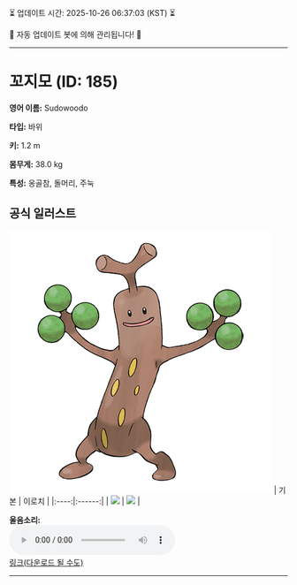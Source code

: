 
⏳ 업데이트 시간: 2025-10-26 06:37:03 (KST) ⏳

🤖 자동 업데이트 봇에 의해 관리됩니다! 🤖

---

# 꼬지모 (ID: 185)
**영어 이름:** Sudowoodo

**타입:** 바위

**키:** 1.2 m

**몸무게:** 38.0 kg

**특성:** 옹골참, 돌머리, 주눅

## 공식 일러스트
![](https://raw.githubusercontent.com/PokeAPI/sprites/master/sprites/pokemon/other/official-artwork/185.png)
| 기본 | 이로치 |
|:----:|:------:|
| <img src="http://play.pokemonshowdown.com/sprites/ani/sudowoodo.gif" width="200"> | <img src="http://play.pokemonshowdown.com/sprites/ani-shiny/sudowoodo.gif" width="200"> |

**울음소리:**<br><audio controls src="https://raw.githubusercontent.com/PokeAPI/cries/main/cries/pokemon/latest/185.ogg"></audio><br> [링크(다운로드 될 수도)](https://raw.githubusercontent.com/PokeAPI/cries/main/cries/pokemon/latest/185.ogg)


---
